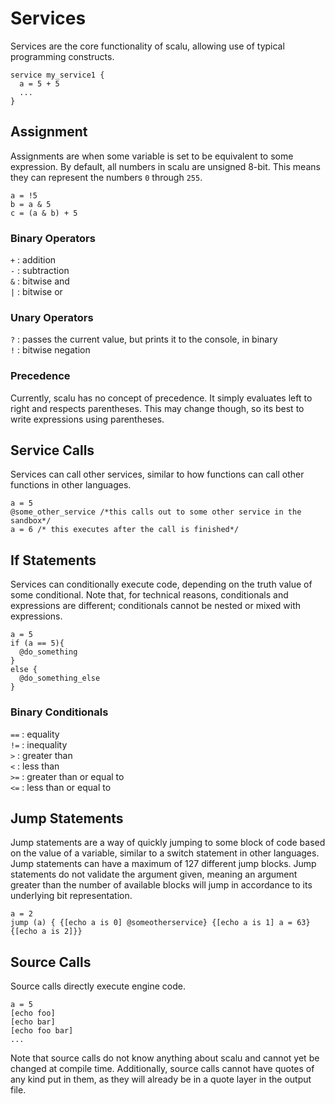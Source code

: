 # Services
Services are the core functionality of scalu, allowing use of typical programming constructs.

```
service my_service1 {
  a = 5 + 5
  ...
}
```

## Assignment

Assignments are when some variable is set to be equivalent to some expression. By default, all numbers in scalu are unsigned 8-bit. This means they can represent the numbers `0` through `255`. 
```
a = !5
b = a & 5
c = (a & b) + 5
```

### Binary Operators

`+` : addition <br>
`-` : subtraction <br>
`&` : bitwise and <br>
`|` : bitwise or <br>

### Unary Operators
`?` : passes the current value, but prints it to the console, in binary <br>
`!` : bitwise negation

### Precedence
Currently, scalu has no concept of precedence. It simply evaluates left to right and respects parentheses. This may change though, so its best to write expressions using parentheses.

## Service Calls
Services can call other services, similar to how functions can call other functions in other languages.

```
a = 5
@some_other_service /*this calls out to some other service in the sandbox*/
a = 6 /* this executes after the call is finished*/
```
## If Statements
Services can conditionally execute code, depending on the truth value of some conditional. Note that, for technical reasons, conditionals and expressions are different; conditionals cannot be nested or mixed with expressions.

```
a = 5
if (a == 5){
  @do_something
}
else {
  @do_something_else
}
```
### Binary Conditionals

`==` : equality <br>
`!=` : inequality <br>
`>` : greater than <br>
`<` : less than <br>
`>=` : greater than or equal to <br>
`<=` : less than or equal to <br>

## Jump Statements
Jump statements are a way of quickly jumping to some block of code based on the value of a variable, similar to a switch statement in other languages. Jump statements can have a maximum of 127 different jump blocks. Jump statements do not validate the argument given, meaning an argument greater than the number of available blocks will jump in accordance to its underlying bit representation.

```
a = 2
jump (a) { {[echo a is 0] @someotherservice} {[echo a is 1] a = 63} {[echo a is 2]}}
```

## Source Calls
Source calls directly execute engine code.

```
a = 5
[echo foo]
[echo bar]
[echo foo bar]
...
```
Note that source calls do not know anything about scalu and cannot yet be changed at compile time. Additionally, source calls cannot have quotes of any kind put in them, as they will already be in a quote layer in the output file.


